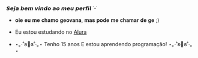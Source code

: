 𝙎𝙚𝙟𝙖 𝙗𝙚𝙢 𝙫𝙞𝙣𝙙𝙤 𝙖𝙤 𝙢𝙚𝙪 𝙥𝙚𝙧𝙛𝙞𝙡 ˙ᵕ˙
- 𝐨𝐢𝐞 𝐞𝐮 𝐦𝐞 𝐜𝐡𝐚𝐦𝐨 𝐠𝐞𝐨𝐯𝐚𝐧𝐚, 𝐦𝐚𝐬 𝐩𝐨𝐝𝐞 𝐦𝐞 𝐜𝐡𝐚𝐦𝐚𝐫 𝐝𝐞 𝐠𝐞 ;)
- Eu estou estudando no [Alura](https://cursos.alura.com.br/dashboard)

- ⋆｡‧˚ʚ🍒ɞ˚‧｡⋆
Tenho 15 anos
E estou aprendendo programação!
⋆｡‧˚ʚ🍓ɞ˚‧｡⋆
